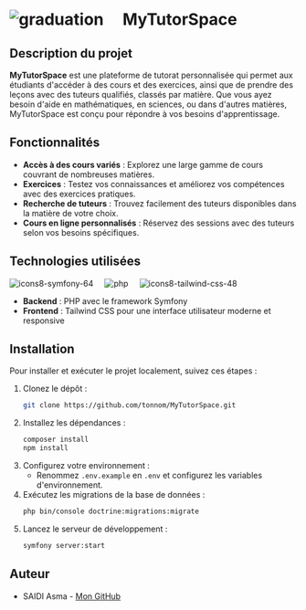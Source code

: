 # ![graduation](https://github.com/user-attachments/assets/1f595fc5-0969-45be-b2b0-ae8641e4b1e0)  &nbsp;&nbsp;&nbsp;   MyTutorSpace



## Description du projet



**MyTutorSpace** est une plateforme de tutorat personnalisée qui permet aux étudiants d'accéder à des cours et des exercices, ainsi que de prendre des leçons avec des tuteurs qualifiés, classés par matière. Que vous ayez besoin d'aide en mathématiques, en sciences, ou dans d'autres matières, MyTutorSpace est conçu pour répondre à vos besoins d'apprentissage.

## Fonctionnalités


- **Accès à des cours variés** : Explorez une large gamme de cours couvrant de nombreuses matières.
- **Exercices** : Testez vos connaissances et améliorez vos compétences avec des exercices pratiques.
- **Recherche de tuteurs** : Trouvez facilement des tuteurs disponibles dans la matière de votre choix.
- **Cours en ligne personnalisés** : Réservez des sessions avec des tuteurs selon vos besoins spécifiques.

## Technologies utilisées
![icons8-symfony-64](https://github.com/user-attachments/assets/3b8add42-9228-459f-b2e7-341bc45d2d3e) &nbsp;&nbsp;&nbsp;  ![php](https://github.com/user-attachments/assets/6aeaeefc-e510-4f19-9b60-78f3e7b7e2ca) &nbsp;&nbsp;&nbsp; ![icons8-tailwind-css-48](https://github.com/user-attachments/assets/38794bac-1b9d-4884-a8f6-ca497ed1ae21)
<br>
- **Backend** : PHP avec le framework Symfony
- **Frontend** : Tailwind CSS pour une interface utilisateur moderne et responsive <br>

## Installation

Pour installer et exécuter le projet localement, suivez ces étapes :

1. Clonez le dépôt :
   ```bash
   git clone https://github.com/tonnom/MyTutorSpace.git
   ```
2. Installez les dépendances :
   ```bash
   composer install
   npm install
   ```
3. Configurez votre environnement :
    - Renommez `.env.example` en `.env` et configurez les variables d'environnement.
4. Exécutez les migrations de la base de données :
   ```bash
   php bin/console doctrine:migrations:migrate
   ```
5. Lancez le serveur de développement :
   ```bash
   symfony server:start
   ```

## Auteur
- SAIDI Asma - [Mon GitHub](https://github.com/yah422)

